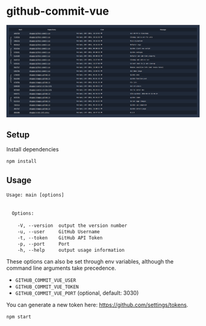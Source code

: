 # github-commit-vue

![demo](https://raw.githubusercontent.com/sbuggay/github-commit-vue/master/demo/demo.png)

## Setup

Install dependencies

```
npm install
```

## Usage

```
Usage: main [options]


  Options:

    -V, --version  output the version number
    -u, --user     GitHub Username
    -t, --token    GitHub API Token
    -p, --port     Port
    -h, --help     output usage information
```


These options can also be set through env variables, although the command line arguments take precedence.
- `GITHUB_COMMIT_VUE_USER`
- `GITHUB_COMMIT_VUE_TOKEN`
- `GITHUB_COMMIT_VUE_PORT` (optional, default: 3030)

You can generate a new token here: https://github.com/settings/tokens.

```
npm start
```


